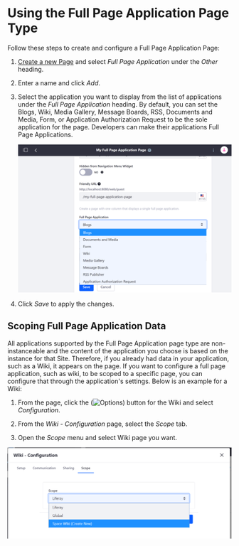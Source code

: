 # Using the Full Page Application Page Type

Follow these steps to create and configure a Full Page Application Page:

1. [Create a new Page](./adding-a-page-to-a-site.md) and select *Full Page Application* under the *Other* heading.
1. Enter a name and click *Add*.
1. Select the application you want to display from the list of applications under the *Full Page Application* heading. By default, you can set the Blogs, Wiki, Media Gallery, Message Boards, RSS, Documents and Media, Form, or Application Authorization Request to be the sole application for the page. Developers can make their applications Full Page Applications. <!--TODO: Link to a write doc on making your app a full page app-->

    ![A Full Page Application Page supports many applications.](./using-the-full-page-application-page/images/01.png)

1. Click *Save* to apply the changes.

## Scoping Full Page Application Data

All applications supported by the Full Page Application page type are non-instanceable and the content of the application you choose is based on the instance for that Site. Therefore, if you already had data in your application, such as a Wiki, it appears on the page. If you want to configure a full page application, such as wiki, to be scoped to a specific page, you can configure that through the application's settings. Below is an example for a Wiki:

1. From the page, click the (![Options](../../../../images/icon-options.png)) button for the Wiki and select *Configuration*.

1. From the *Wiki - Configuration* page, select the *Scope* tab.

1. Open the *Scope* menu and select Wiki page you want.

![Configuring the scope.](./using-the-full-page-application-page/images/02.png)